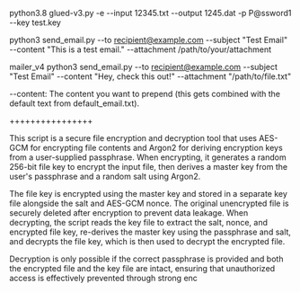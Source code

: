 python3.8  glued-v3.py  -e --input 12345.txt  --output 1245.dat -p P@ssword1 --key test.key

python3 send_email.py --to recipient@example.com --subject "Test Email" --content "This is a test email." --attachment /path/to/your/attachment


mailer_v4
python3 send_email.py --to recipient@example.com --subject "Test Email" --content "Hey, check this out!" --attachment "/path/to/file.txt"

--content: The content you want to prepend (this gets combined with the default text from default_email.txt).

++++++++++++++++


This script is a secure file encryption and decryption tool that uses AES-GCM for encrypting file contents and Argon2 for deriving encryption keys from a user-supplied passphrase. When encrypting, it generates a random 256-bit file key to encrypt the input file, then derives a master key from the user's passphrase and a random salt using Argon2. 

The file key is encrypted using the master key and stored in a separate key file alongside the salt and AES-GCM nonce. The original unencrypted file is securely deleted after encryption to prevent data leakage. When decrypting, the script reads the key file to extract the salt, nonce, and encrypted file key, re-derives the master key using the passphrase and salt, and decrypts the file key, which is then used to decrypt the encrypted file. 

Decryption is only possible if the correct passphrase is provided and both the encrypted file and the key file are intact, ensuring that unauthorized access is effectively prevented through strong enc
